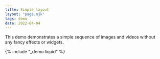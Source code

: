 ```yaml
---
title: Simple layout
layout: "page.njk"
tags: demo
date: 2022-04-04
---
```


<script type="module">
    import {startDemo, getSimpleDemo} from "/assets/castmill-demos.es.js"

    const demo = await getSimpleDemo();
    const app = document.getElementById("demo")
    startDemo(app, demo)
</script>

This demo demonstrates a simple sequence of images and videos without any fancy effects or widgets.

{% include "_demo.liquid" %}
